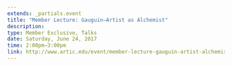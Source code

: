 ```yaml
---
extends: _partials.event
title: "Member Lecture: Gauguin—Artist as Alchemist"
description: 
type: Member Exclusive, Talks
date: Saturday, June 24, 2017
time: 2:00pm–3:00pm
link: http://www.artic.edu/event/member-lecture-gauguin-artist-alchemist-1
---
```

